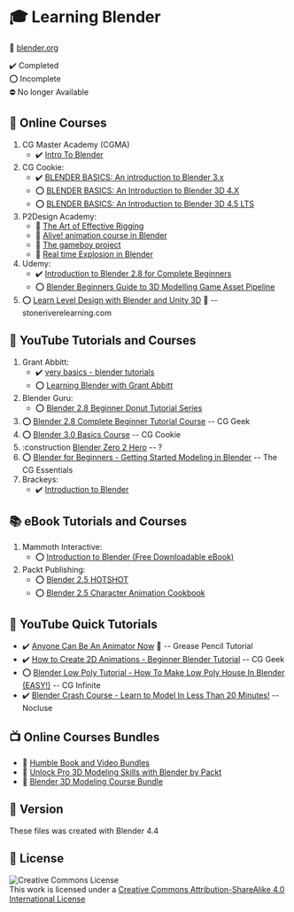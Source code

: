 # :mortar_board: Learning Blender

:link: [blender.org](https://www.blender.org/)

:heavy_check_mark: Completed  
:o: Incomplete  
:no_entry: No longer Available

## :beginner: Online Courses

1. CG Master Academy (CGMA)
   - :heavy_check_mark: [Intro To Blender](online-courses-tutorials/cgma/intro-to-blender/)
2. CG Cookie:
   - :heavy_check_mark: [BLENDER BASICS: An introduction to Blender 3.x](online-courses-tutorials/cgcookie/blender-basics/)
   - :o: [BLENDER BASICS: An Introduction to Blender 3D 4.X](online-courses-tutorials/cgcookie/blender-basics/)
   - :o: [BLENDER BASICS: An Introduction to Blender 3D 4.5 LTS](online-courses-tutorials/cgcookie/blender-basics/)
3. P2Design Academy:
   - :construction: [The Art of Effective Rigging](online-courses-tutorials/p2design-academy/art-of-effective-rigging/)
   - :construction: [Alive! animation course in Blender](/)
   - :construction: [The gameboy project](/)
   - :construction: [Real time Explosion in Blender](/)
4. Udemy:
   - :heavy_check_mark: [Introduction to Blender 2.8 for Complete Beginners](online-courses-tutorials/udemy-courses/intro-to-blender-for-beginners/)
   - :o: [Blender Beginners Guide to 3D Modelling Game Asset Pipeline](online-courses-tutorials/udemy-courses/modelling-game-asset-pipeline)
5. :o: [Learn Level Design with Blender and Unity 3D](https://github.com/learning-game-development/learning-unity-game-development/tree/master/StackSkills-Unity-Courses) :rocket: -- stoneriverelearning.com

## :beginner: YouTube Tutorials and Courses

1. Grant Abbitt:
   - :heavy_check_mark: [very basics - blender tutorials](youtube-playlists-tutorials/grant-abbitt/very-basics-blender-tutorials/)
   - :o: [Learning Blender with Grant Abbitt](youtube-playlists-tutorials/grant-abbitt/learning-blender-with-grant-abbitt/)
2. Blender Guru:
   - :o: [Blender 2.8 Beginner Donut Tutorial Series](youtube-playlists-tutorials/blender-guru/donut-tutorial-series/)
3. :o: [Blender 2.8 Complete Beginner Tutorial Course](youtube-playlists-tutorials/beginner-tutorial-course/) -- CG Geek
4. :o: [Blender 3.0 Basics Course](youtube-playlists-tutorials/blender-3-basics-course/) -- CG Cookie
5. :construction [Blender Zero 2 Hero](youtube-playlists-tutorials/blender-zero-2-hero/) -- ?
6. :o: [Blender for Beginners - Getting Started Modeling in Blender](youtube-playlists-tutorials/blender-for-beginners/) -- The CG Essentials
7. Brackeys:
   - :heavy_check_mark: [Introduction to Blender](youtube-playlists-tutorials/brackeys/introduction-to-blender)

## :books: eBook Tutorials and Courses

1. Mammoth Interactive:
   - :o: [Introduction to Blender (Free Downloadable eBook)](ebook-courses-tutorials/introduction-to-blender/)
2. Packt Publishing:
   - :o: [Blender 2.5 HOTSHOT](packt-publishing/blender-25-hotshot/)
   - :o: [Blender 2.5 Character Animation Cookbook](packt-publishing/character-animation-cookbook/)

## :beginner: YouTube Quick Tutorials

- :heavy_check_mark: [Anyone Can Be An Animator Now](https://www.youtube.com/watch?v=UeCEczxToCA) :link: -- Grease Pencil Tutorial
- :heavy_check_mark: [How to Create 2D Animations - Beginner Blender Tutorial](youtube-quick-tutorials/2d-animations/) -- CG Geek
- :o: [Blender Low Poly Tutorial - How To Make Low Poly House In Blender (EASY!)](youtube-quick-tutorials/low-poly-house/) -- CG Infinite
- :heavy_check_mark: [Blender Crash Course - Learn to Model In Less Than 20 Minutes!](youtube-quick-tutorials/blender-crash-course/) -- Nocluse

## :tv: Online Courses Bundles

- :file_folder: [Humble Book and Video Bundles](online-courses-tutorials/humble-bundle)
- :file_folder: [Unlock Pro 3D Modeling Skills with Blender by Packt](online-courses-tutorials/humble-bundle)
- :file_folder: [Blender 3D Modeling Course Bundle](online-courses-tutorials/eldamar-studio/)

## :memo: Version

These files was created with Blender 4.4

## :page_with_curl: License

![Creative Commons License](https://i.creativecommons.org/l/by-sa/4.0/88x31.png)  
This work is licensed under a [Creative Commons Attribution-ShareAlike 4.0 International License](http://creativecommons.org/licenses/by-sa/4.0/)
